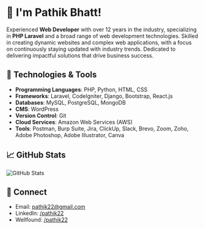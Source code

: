 <!-- # Hi there, I'm Pathik Bhatt 👋

## About Me
Senior Software Engineer with a passion for Web Developing, more than 12 years of professional experience in this field.

## 🔧 Technologies & Tools
- Programming Languages: PHP, Python, HTML, CSS
- Frameworks: Laravel, Codeigniter, Django, Bootstrap, ReactJs
- Databases: MySQL, PostgreSQL, MongoDB
- CMS: WordPress
- Version Control: Git
- Cloud Services: Amazon Web Services (AWS)
- Tools: Postman, Burp Suit, Jira, ClickUp, Slack, Brevo, Zoom, Zoho, Adobe Photoshop, Adobe Illustrator, Canva

## 📚 My Projects
Here are some of the projects I've worked on:

- [Project 1 Name](link to repo): Brief description of the project.
- [Project 2 Name](link to repo): Brief description of the project.
- [Project 3 Name](link to repo): Brief description of the project.

## 🌱 Currently Learning
I'm currently learning [Technology/Skill].

## 📫 How to Reach Me
- Email: pathik22@gmail.com
- LinkedIn: [/pathik22](https://www.linkedin.com/in/pathik22/)

## 📈 GitHub Stats
![Your GitHub Stats](https://github-readme-stats.vercel.app/api?username=pathik22&show_icons=true&theme=radical)

## 💻 Most Used Languages
![Most Used Languages](https://github-readme-stats.vercel.app/api/top-langs/?username=pathik22&layout=compact&theme=radical)

## 🏆 GitHub Trophies
![Your GitHub Trophies](https://github-profile-trophy.vercel.app/?username=pathik22&theme=onedark) -->

# 👋 I'm Pathik Bhatt!

Experienced **Web Developer** with over 12 years in the industry, specializing in **PHP Laravel** and a broad range of web development technologies. Skilled in creating dynamic websites and complex web applications, with a focus on continuously staying updated with industry trends. Dedicated to delivering impactful solutions that drive business success.

<!-- Currently exploring new opportunities on **Wellfound** and open to projects that leverage a strong technical background in web development. -->

## 🔧 Technologies & Tools

- **Programming Languages**: PHP, Python, HTML, CSS
- **Frameworks**: Laravel, CodeIgniter, Django, Bootstrap, React.js
- **Databases**: MySQL, PostgreSQL, MongoDB
- **CMS**: WordPress
- **Version Control**: Git
- **Cloud Services**: Amazon Web Services (AWS)
- **Tools**: Postman, Burp Suite, Jira, ClickUp, Slack, Brevo, Zoom, Zoho, Adobe Photoshop, Adobe Illustrator, Canva

<!-- ## 🌟 Featured Projects

### 1. 📂 **[Inotebook](https://github.com/yourusername/inotebook)**
   - A full-stack **note-taking application** featuring a **React.js frontend** and **Node.js/Express backend**.
   - Includes functionality for note organization, search, tagging, and secure storage.
   - **Tech Stack**: React.js, Node.js, Express, MongoDB

### 2. 🖥️ **[Portfolio Website](https://github.com/yourusername/portfolio-website)**
   - A **personal portfolio website** built with React.js, showcasing projects, skills, and professional experience.
   - Highlights include responsive design, project galleries, and an interactive contact form.
   - **Tech Stack**: React.js, CSS, HTML

### 3. 📊 **[Results Page for Students](https://github.com/yourusername/results-page)**
   - A **student results management page** designed for listing and managing student grades.
   - Developed with PHP and MySQL, providing efficient data entry and performance tracking.
   - **Tech Stack**: PHP, MySQL -->

<!-- ## 📘 Open Source Contributions

Regularly contributes to open-source projects, collaborating with developers to solve issues, enhance features, and drive improvements across repositories. See the repositories for more details on specific contributions and collaborations. -->

## 📈 GitHub Stats

![GitHub Stats](https://github-readme-stats.vercel.app/api?username=pathik22&show_icons=true&theme=radical)

## 🤝 Connect

- Email: pathik22@gmail.com
- LinkedIn: [/pathik22](https://www.linkedin.com/in/pathik22/)
- Wellfound: [/pathik22](https://www.wellfound.com/u/pathik22/)

